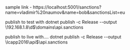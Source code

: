 sample link - https://localhost:5001/sanctions?name=vladimir%20naumov&name=bob&sanctionsList=eu

publish to test with 
dotnet publish -c Release --output \\192.168.1.8\d$\domains\api.sanctions

publish to live with....
dotnet publish -c Release --output \\lcapp2016\api$\api.sanctions
